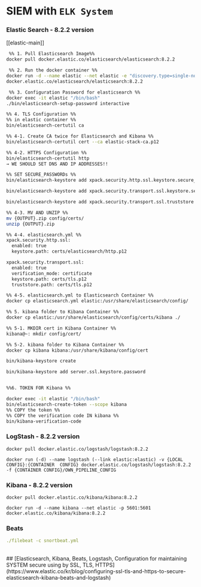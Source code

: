 # SIEM with `ELK System`

### Elastic Search - 8.2.2 version

[[elastic-main]]

```bash
 %% 1. Pull Elasticsearch Image%%
docker pull docker.elastic.co/elasticsearch/elasticsearch:8.2.2

 %% 2. Run the docker container %%
docker run -d --name elastic --net elastic -e "discovery.type=single-node" -e "ES_JAVA_OPTS=-Xmx1g -Xms1g" -p 9200:9200 -p 9300:9300
docker.elastic.co/elasticsearch/elasticsearch:8.2.2

 %% 3. Configuration Password for elasticsearch %%
docker exec -it elastic "/bin/bash"
./bin/elasticsearch-setup-password interactive

%% 4. TLS Configuration %%
%% in elastic container %%
bin/elasticsearch-certutil ca

%% 4-1. Create CA twice for Elasticsearch and Kibana %%
bin/elasticsearch-certutil cert --ca elastic-stack-ca.p12

%% 4-2. HTTPS Configuration %%
bin/elasticsearch-certutil http
→ WE SHOULD SET DNS AND IP ADDRESSES!!

%% SET SECURE_PASSWORDs %%
bin/elasticsearch-keystore add xpack.security.http.ssl.keystore.secure_password

bin/elasticsearch-keystore add xpack.security.transport.ssl.keystore.secure_password

bin/elasticsearch-keystore add xpack.security.transport.ssl.truststore.secure_password

%% 4-3. MV AND UNZIP %%
mv {OUTPUT}.zip config/certs/
unzip {OUTPUT}.zip

%% 4-4. elasticsearch.yml %%
xpack.security.http.ssl:
  enabled: true
  keystore.path: certs/elasticsearch/http.p12

xpack.security.transport.ssl:
  enabled: true
  verification_mode: certificate
  keystore.path: certs/tls.p12
  truststore.path: certs/tls.p12

%% 4-5. elasticsearch.yml to Elasticsearch Container %%
docker cp elasticsearch.yml elastic:/usr/share/elasticsearch/config/

%% 5. kibana folder to Kibana Container %%
docker cp elastic:/usr/share/elasticsearch/config/certs/kibana ./

%% 5-1. MKDIR cert in Kibana Container %%
kibana@~: mkdir config/cert/

%% 5-2. kibana folder to Kibana Container %%
docker cp kibana kibana:/usr/share/kibana/config/cert

bin/kibana-keystore create

bin/kibana-keystore add server.ssl.keystore.password


%%6. TOKEN FOR Kibana %%

docker exec -it elastic "/bin/bash"
bin/elasticsearch-create-token --scope kibana
%% COPY the token %%
%% COPY the verification code IN kibana %%
bin/kibana-verification-code
```

### LogStash - 8.2.2 version

```Docker
docker pull docker.elastic.co/logstash/logstash:8.2.2
```

```Docker
docker run (-d) --name logstash (--link elastic:elastic) -v {LOCAL CONFIG}:{CONTAINER  CONFIG} docker.elastic.co/logstash/logstash:8.2.2 -f {CONTAINER CONFIG}/OWN_PIPELINE_CONFIG
```

### Kibana - 8.2.2 version

```Docker
docker pull docker.elastic.co/kibana/kibana:8.2.2

docker run -d --name kibana --net elastic -p 5601:5601 docker.elastic.co/kibana/kibana:8.2.2
```

### Beats

```yaml
./filebeat -c snortbeat.yml
```

<br>
## [Elasticsearch, Kibana, Beats, Logstash, Configuration for maintaining SYSTEM secure using by SSL, TLS, HTTPS](https://www.elastic.co/kr/blog/configuring-ssl-tls-and-https-to-secure-elasticsearch-kibana-beats-and-logstash)
